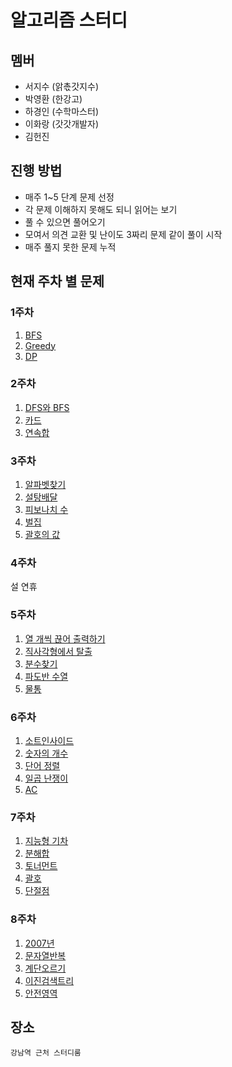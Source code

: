 # 알고리즘 스터디

## 멤버
* 서지수 (앍촋갓지수)
* 박영환 (한강고)
* 하경인 (수학마스터)
* 이화랑 (갓갓개발자)
* 김헌진

## 진행 방법
* 매주 1~5 단계 문제 선정
* 각 문제 이해하지 못해도 되니 읽어는 보기
* 풀 수 있으면 풀어오기
* 모여서 의견 교환 및 난이도 3짜리 문제 같이 풀이 시작
* 매주 풀지 못한 문제 누적

## 현재 주차 별 문제

### 1주차
1. [BFS](https://www.acmicpc.net/problem/2573)
2. [Greedy](https://www.acmicpc.net/problem/1352)
3. [DP](https://www.acmicpc.net/problem/2159)

### 2주차
1. [DFS와 BFS](https://www.acmicpc.net/problem/1260)
2. [카드](https://www.acmicpc.net/problem/11652)
3. [연속합](https://www.acmicpc.net/problem/1912)

### 3주차
1. [알파벳찾기](https://www.acmicpc.net/problem/10809)
2. [설탕배달](https://www.acmicpc.net/problem/2839)
3. [피보나치 수](https://www.acmicpc.net/problem/2749)
4. [벌집](https://www.acmicpc.net/problem/2292)
5. [괄호의 값](https://www.acmicpc.net/problem/2504)

### 4주차

설 연휴

### 5주차
1. [열 개씩 끊어 출력하기](https://www.acmicpc.net/problem/11721)
2. [직사각형에서 탈출](https://www.acmicpc.net/problem/1085)
3. [분수찾기](https://www.acmicpc.net/problem/1193)
4. [파도반 수열](https://www.acmicpc.net/problem/9461)
5. [물통](https://www.acmicpc.net/problem/2251)

### 6주차
1. [소트인사이드](https://www.acmicpc.net/problem/1427)
2. [숫자의 개수](https://www.acmicpc.net/problem/2577)
3. [단어 정렬](https://www.acmicpc.net/problem/1181)
4. [일곱 난쟁이](https://www.acmicpc.net/problem/2309)
5. [AC](https://www.acmicpc.net/problem/5430)

### 7주차
1. [지능형 기차](https://www.acmicpc.net/problem/2455)
2. [분해합](https://www.acmicpc.net/problem/2231)
3. [토너먼트](https://www.acmicpc.net/problem/1057)
4. [괄호](https://www.acmicpc.net/problem/9012)
5. [단절점](https://www.acmicpc.net/problem/11266)

### 8주차
1. [2007년](https://www.acmicpc.net/problem/1924)
2. [문자열반복](https://www.acmicpc.net/problem/2675)
3. [계단오르기](https://www.acmicpc.net/problem/2579)
4. [이진검색트리](https://www.acmicpc.net/problem/5639)
5. [안전영역](https://www.acmicpc.net/problem/2468)

## 장소
```
강남역 근처 스터디룸
```
